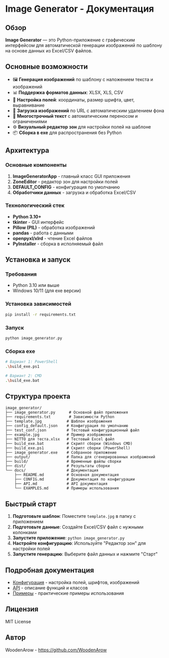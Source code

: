 # Image Generator - Документация

## Обзор

**Image Generator** — это Python-приложение с графическим интерфейсом для автоматической генерации изображений по шаблону на основе данных из Excel/CSV файлов.

## Основные возможности

- 🖼️ **Генерация изображений** по шаблону с наложением текста и изображений
- 📊 **Поддержка форматов данных**: XLSX, XLS, CSV
- 🎨 **Настройка полей**: координаты, размер шрифта, цвет, выравнивание
- 🔗 **Загрузка изображений** по URL с автоматическим удалением фона
- 📝 **Многострочный текст** с автоматическим переносом и ограничениями
- ⚙️ **Визуальный редактор зон** для настройки полей на шаблоне
- 📦 **Сборка в exe** для распространения без Python

## Архитектура

### Основные компоненты

1. **ImageGeneratorApp** - главный класс GUI приложения
2. **ZoneEditor** - редактор зон для настройки полей
3. **DEFAULT_CONFIG** - конфигурация по умолчанию
4. **Обработчики данных** - загрузка и обработка Excel/CSV

### Технологический стек

- **Python 3.10+**
- **tkinter** - GUI интерфейс
- **Pillow (PIL)** - обработка изображений
- **pandas** - работа с данными
- **openpyxl/xlrd** - чтение Excel файлов
- **PyInstaller** - сборка в исполняемый файл

## Установка и запуск

### Требования

- Python 3.10 или выше
- Windows 10/11 (для exe версии)

### Установка зависимостей

```bash
pip install -r requirements.txt
```

### Запуск

```bash
python image_generator.py
```

### Сборка exe

```bash
# Вариант 1: PowerShell
.\build_exe.ps1

# Вариант 2: CMD
.\build_exe.bat
```

## Структура проекта

```
image_generator/
├── image_generator.py      # Основной файл приложения
├── requirements.txt        # Зависимости Python
├── template.jpg           # Шаблон изображения
├── config_default.json    # Конфигурация по умолчанию
├── test_conf.json         # Тестовый конфигурационный файл
├── example.jpg            # Пример изображения
├── NITTO для теста.xlsx   # Тестовый Excel файл
├── build_exe.bat          # Скрипт сборки (Windows CMD)
├── build_exe.ps1          # Скрипт сборки (PowerShell)
├── image_generator.exe    # Собранное приложение
├── output/                # Папка для сгенерированных изображений
├── build/                 # Временные файлы сборки
├── dist/                  # Результаты сборки
└── docs/                  # Документация
    ├── README.md          # Основная документация
    ├── CONFIG.md          # Документация по конфигурации
    ├── API.md             # API документация
    └── EXAMPLES.md        # Примеры использования
```

## Быстрый старт

1. **Подготовьте шаблон**: Поместите `template.jpg` в папку с приложением
2. **Подготовьте данные**: Создайте Excel/CSV файл с нужными колонками
3. **Запустите приложение**: `python image_generator.py`
4. **Настройте конфигурацию**: Используйте "Редактор зон" для настройки полей
5. **Запустите генерацию**: Выберите файл данных и нажмите "Старт"

## Подробная документация

- [Конфигурация](CONFIG.md) - настройка полей, шрифтов, изображений
- [API](API.md) - описание функций и классов
- [Примеры](EXAMPLES.md) - практические примеры использования

## Лицензия

MIT License

## Автор

WoodenArow - https://github.com/WoodenArow
